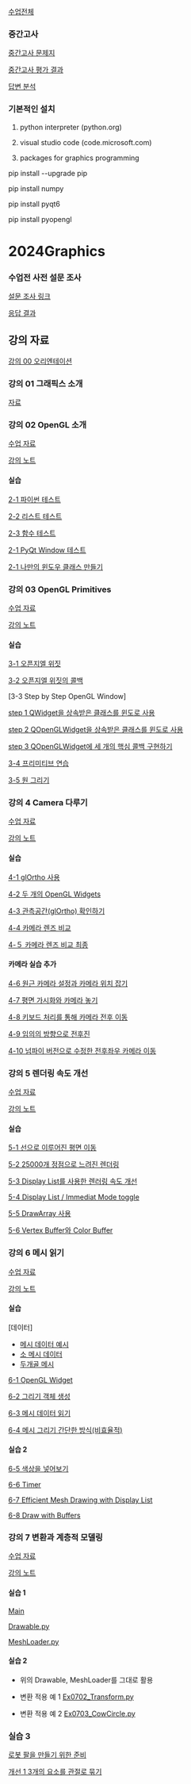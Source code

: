 [수업전체](https://github.com/dknife/dknife.github.io/wiki/Lecture_Homepage)

### 중간고사 
[중간고사 문제지](https://forms.office.com/r/rsc61Wn0Nm)

[중간고사 평가 결과](https://github.com/dknife/2024Graphics/blob/main/LN/midterm_result.jpg)

[답변 분석](https://github.com/dknife/2024Graphics/blob/main/LN/midterm_analysis.pdf)

### 기본적인 설치
1. python interpreter (python.org)

2. visual studio code (code.microsoft.com)

3. packages for graphics programming

pip install --upgrade pip

pip install numpy

pip install pyqt6

pip install pyopengl

# 2024Graphics

### 수업전 사전 설문 조사

[설문 조사 링크](https://forms.office.com/Pages/ResponsePage.aspx?id=DQSIkWdsW0yxEjajBLZtrQAAAAAAAAAAAAO__fVSsTlUNFZWRksyUDczOVNQR1VTSkNLUlVFS1lTVy4u)

[응답 결과](https://forms.office.com/Pages/AnalysisPage.aspx?AnalyzerToken=AiRzmUfwW0bIduVPTEMLrCiZnAnsJqfx&id=DQSIkWdsW0yxEjajBLZtrQAAAAAAAAAAAAO__fVSsTlUNFZWRksyUDczOVNQR1VTSkNLUlVFS1lTVy4u)

## 강의 자료

[강의 00 오리엔테이션](https://github.com/dknife/2024Graphics/raw/main/LN/Lec00_Orientation.pdf)

### 강의 01 그래픽스 소개

[자료](https://github.com/dknife/2024Graphics/raw/main/LN/Lec01_Introduction2Graphics.pdf)

### 강의 02 OpenGL 소개

[수업 자료](https://github.com/dknife/2024Graphics/raw/main/LN/Lec02_BasicGraphicsProgramming.pdf)

[강의 노트](https://github.com/dknife/2024Graphics/raw/main/LN/Lec02_BasicGraphicsProgramming_Pres.pdf)

#### 실습
[2-1 파이썬 테스트](https://github.com/dknife/2024Graphics/blob/main/codes/01_test.py)

[2-2 리스트 테스트](https://github.com/dknife/2024Graphics/blob/main/codes/01_listtest.py)

[2-3 함수 테스트](https://github.com/dknife/2024Graphics/blob/main/codes/01_function_test.py)

[2-1 PyQt Window 테스트](https://github.com/dknife/2024Graphics/blob/main/codes/01_QtApp.py)

[2-1 나만의 윈도우 클래스 만들기](https://github.com/dknife/2024Graphics/blob/main/codes/01_QtMyWindowApp.py)

### 강의 03 OpenGL Primitives

[수업 자료](https://github.com/dknife/2024Graphics/raw/main/LN/Lec03_Primitives.pdf)

[강의 노트](https://github.com/dknife/2024Graphics/raw/main/LN/Lec03_Primitives_Pres.pdf)

#### 실습

[3-1 오픈지엘 위짓](https://github.com/dknife/2024Graphics/blob/main/codes/Ex03/Ex0301_OpenGLWidget.py)

[3-2 오픈지엘 위짓의 콜백](https://github.com/dknife/2024Graphics/blob/main/codes/Ex03/Ex0302_OpenGL_Callbacks.py)

[3-3 Step by Step OpenGL Window]

[step 1 QWidget을 상속받은 클래스를 윈도로 사용](https://github.com/dknife/2024Graphics/blob/main/codes/Ex03/Ex03_01_CustomWindowApp.py)

[step 2 QOpenGLWidget을 상속받은 클래스를 윈도로 사용](https://github.com/dknife/2024Graphics/blob/main/codes/Ex03/Ex03_02_CustomGLWindow.py)

[step 3 QOpenGLWidget에 세 개의 핵심 콜백 구현하기](https://github.com/dknife/2024Graphics/blob/main/codes/Ex03/Ex03_03_MyOpenGLApp.py)

[3-4 프리미티브 연습](https://github.com/dknife/2024Graphics/blob/main/codes/Ex03/Ex03_04_Primitives.py)

[3-5 원 그리기](https://github.com/dknife/2024Graphics/blob/main/codes/Ex03/Ex03_05_Drawing.py)

### 강의 4 Camera 다루기

[수업 자료](https://github.com/dknife/2024Graphics/raw/main/LN/Lec04_CameraProjection.pdf)

[강의 노트](https://github.com/dknife/2024Graphics/raw/main/LN/Lec04_CameraProjection_pres.pdf)

#### 실습 

[4-1 glOrtho 사용](https://github.com/dknife/2024Graphics/blob/main/codes/Ex04_Camera/0401_glOrthoTest.py)

[4-2 두 개의 OpenGL Widgets](https://github.com/dknife/2024Graphics/blob/main/codes/Ex04_Camera/0403_TwoGLWidgets.py)

[4-3 관측공간(glOrtho) 확인하기](https://github.com/dknife/2024Graphics/blob/main/codes/Ex04_Camera/Ex04_03_ObserverOrtho.py)

[4-4 카메라 렌즈 비교](https://github.com/dknife/2024Graphics/blob/main/codes/Ex04_Camera/0403_twocameras.py)

[4-５ 카메라 렌즈 비교 최종](https://github.com/dknife/2024Graphics/blob/main/codes/Ex04_Camera/twoCameraFinal.py)

#### 카메라 실습 추가

[4-6 원근 카메라 설정과 카메라 위치 잡기](https://github.com/dknife/2024Graphics/blob/main/codes/05CameraWalk/0501_basicCam.py)

[4-7 평면 가시화와 카메라 놓기](https://github.com/dknife/2024Graphics/blob/main/codes/05CameraWalk/0502_CamWithPlane.py)

[4-8 키보드 처리를 통해 카메라 전후 이동](https://github.com/dknife/2024Graphics/blob/main/codes/05CameraWalk/0503_CameraSimpleMove.py)

[4-9 임의의 방향으로 전후진](https://github.com/dknife/2024Graphics/blob/main/codes/05CameraWalk/0503_CameraSimpleMove2.py)

[4-10 넘파이 버전으로 수정한 전후좌우 카메라 이동](https://github.com/dknife/2024Graphics/blob/main/codes/05CameraWalk/0505_CameraSimpleMoveNumpy.py)

### 강의 5 렌더링 속도 개선

[수업 자료](https://github.com/dknife/2024Graphics/raw/main/LN/Lec05_RenderingEfficiency.pdf)

[강의 노트](https://github.com/dknife/2024Graphics/raw/main/LN/Lec05_RenderingEfficiency_pres.pptx)

#### 실습


[5-1 선으로 이루어진 평면 이동](https://github.com/dknife/2024Graphics/blob/main/codes/06RenderEfficiency/0601_SimplePlane.py)

[5-2 25000개 정점으로 느려진 렌더링](https://github.com/dknife/2024Graphics/blob/main/codes/06RenderEfficiency/0602SlowRendering.py)

[5-3 Display List를 사용한 렌러링 속도 개선](https://github.com/dknife/2024Graphics/tree/main/codes/06RenderEfficiency)

[5-4 Display List / Immediat Mode toggle](https://github.com/dknife/2024Graphics/tree/main/codes/06RenderEfficiency)

[5-5 DrawArray 사용](https://github.com/dknife/2024Graphics/blob/main/codes/06RenderEfficiency/0605_DisplayList_DrawArray.py)

[5-6 Vertex Buffer와 Color Buffer](https://github.com/dknife/2024Graphics/blob/main/codes/06RenderEfficiency/0606_DrawArrays_withColor.py)

### 강의 6 메시 읽기

[수업 자료](https://github.com/dknife/2024Graphics/raw/main/LN/Lec06_MeshLoading.pdf)

[강의 노트](https://github.com/dknife/2024Graphics/raw/main/LN/Lec06_MeshLoading_pres.pdf)

#### 실습

[데이터]

* [메시 데이터 예시](https://github.com/dknife/2023Graphics/blob/main/Ex/Ex06/mesh.txt)
* [소 메시 데이터](https://github.com/dknife/2023Graphics/blob/main/Ex/Ex06/cow.txt)
* [두개골 메시](https://github.com/dknife/2023Graphics/blob/main/Ex/Ex06/skull.txt)

[6-1 OpenGL Widget](https://github.com/dknife/2024Graphics/blob/main/codes/Ex06_MeshLoader/Ex06_01_OpenGLEnv.py)

[6-2 그리기 객체 생성](https://github.com/dknife/2024Graphics/blob/main/codes/Ex06_MeshLoader/Ex06_02_OpenGLDraw.py)

[6-3 메시 데이터 읽기](https://github.com/dknife/2024Graphics/blob/main/codes/Ex06_MeshLoader/Ex06_03_MeshLoader_basic.py)

[6-4 메시 그리기 간단한 방식(비효율적)](https://github.com/dknife/2024Graphics/blob/main/codes/Ex06_MeshLoader/Ex06_04_MeshLoader_SimpleDraw.py)

#### 실습 2

[6-5 색상을 넣어보기](https://github.com/dknife/2024Graphics/blob/main/codes/Ex06_MeshLoader/Ex06_05_3DSpace.py)

[6-6 Timer](https://github.com/dknife/2024Graphics/blob/main/codes/Ex06_MeshLoader/Ex06_06_Timer.py)

[6-7 Efficient Mesh Drawing with Display List](https://github.com/dknife/2024Graphics/blob/main/codes/Ex06_MeshLoader/Ex06_07_Mesh_Displaylist.py)

[6-8 Draw with Buffers](https://github.com/dknife/2024Graphics/blob/main/codes/Ex06_MeshLoader/Ex06_08_MeshDrawWithBuffers.py)


### 강의 7 변환과 계층적 모델링

[수업 자료](https://github.com/dknife/2024Graphics/raw/main/LN/Lec07_HierarchicalModeling.pdf)

[강의 노트](https://github.com/dknife/2024Graphics/raw/main/LN/Lec07_HierarchicalModeling_pres.pdf)

#### 실습 1

[Main](https://github.com/dknife/2024Graphics/blob/main/codes/07_Transform/Ex07_01_MeshDraw.py)

[Drawable.py](https://github.com/dknife/2024Graphics/blob/main/codes/07_Transform/Drawable.py)

[MeshLoader.py](https://github.com/dknife/2024Graphics/blob/main/codes/07_Transform/MeshLoader.py)

#### 실습 2
* 위의 Drawable, MeshLoader를 그대로 활용

* 변환 적용 예 1
[Ex0702_Transform.py](https://github.com/dknife/2024Graphics/blob/main/codes/07_Transform/Ex0702_Transform.py)

* 변환 적용 예 2
[Ex0703_CowCircle.py](https://github.com/dknife/2024Graphics/blob/main/codes/07_Transform/Ex0703_CowCircle.py)


### 실습 3

[로봇 팔을 만들기 위한 준비](https://github.com/dknife/2024Graphics/tree/main/codes/Ex_HierarchicalModels)

[개선 1 3개의 요소를 관절로 묶기](https://github.com/dknife/2024Graphics/blob/main/codes/Ex_HierarchicalModels/Ex0704_Arms.py)
